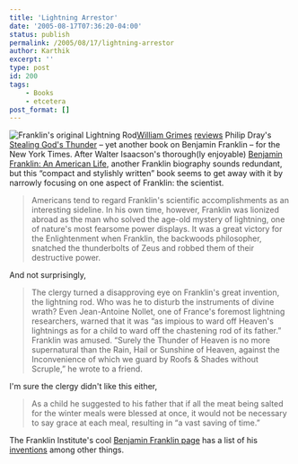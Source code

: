 ```yaml
---
title: 'Lightning Arrestor'
date: '2005-08-17T07:36:20-04:00'
status: publish
permalink: /2005/08/17/lightning-arrestor
author: Karthik
excerpt: ''
type: post
id: 200
tags:
    - Books
    - etcetera
post_format: []
---
```

![Franklin's original Lightning Rod](http://sln.fi.edu/franklin/inventor/images/rod.jpg)[William Grimes](http://query.nytimes.com/search/query?ppds=bylL&v1=WILLIAM%20GRIMES&fdq=19960101&td=sysdate&sort=newest&ac=WILLIAM%20GRIMES&inline=nyt-per) [reviews](http://www.nytimes.com/2005/08/16/books/16grim.html) Philip Dray's [Stealing God's Thunder](http://www.amazon.com/exec/obidos/ASIN/140006032X/qid=1124275011/sr=2-1/ref=pd_bbs_b_2_1/102-8697081-8648962) – yet another book on Benjamin Franklin – for the New York Times. After Walter Isaacson's thorough(ly enjoyable) [Benjamin Franklin: An American Life,](http://www.amazon.com/exec/obidos/tg/detail/-/0684807610/qid=1124273726/sr=8-2/ref=pd_bbs_2/102-8697081-8648962?v=glance&s=books&n=507846) another Franklin biography sounds redundant, but this “compact and stylishly written” book seems to get away with it by narrowly focusing on one aspect of Franklin: the scientist.

> Americans tend to regard Franklin's scientific accomplishments as an interesting sideline. In his own time, however, Franklin was lionized abroad as the man who solved the age-old mystery of lightning, one of nature's most fearsome power displays. It was a great victory for the Enlightenment when Franklin, the backwoods philosopher, snatched the thunderbolts of Zeus and robbed them of their destructive power.

And not surprisingly,

> The clergy turned a disapproving eye on Franklin's great invention, the lightning rod. Who was he to disturb the instruments of divine wrath? Even Jean-Antoine Nollet, one of France's foremost lightning researchers, warned that it was “as impious to ward off Heaven's lightnings as for a child to ward off the chastening rod of its father.”  
> Franklin was amused. “Surely the Thunder of Heaven is no more supernatural than the Rain, Hail or Sunshine of Heaven, against the Inconvenience of which we guard by Roofs &amp; Shades without Scruple,” he wrote to a friend.

I'm sure the clergy didn't like this either,

> As a child he suggested to his father that if all the meat being salted for the winter meals were blessed at once, it would not be necessary to say grace at each meal, resulting in “a vast saving of time.”

The Franklin Institute's cool [Benjamin Franklin page](http://sln.fi.edu/franklin/rotten.html) has a list of his [inventions](http://sln.fi.edu/franklin/inventor/inventor.html) among other things.